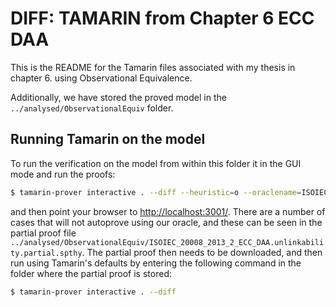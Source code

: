 DIFF: TAMARIN from Chapter 6 ECC DAA
====================================

This is the README for the Tamarin files associated with my
thesis in chapter 6. using Observational Equivalence.

Additionally, we have stored the proved model in the `../analysed/ObservationalEquiv` folder.

Running Tamarin on the model
----------------------------

To run the verification on the model from within this folder it in the GUI mode and run the proofs:
```bash
$ tamarin-prover interactive . --diff --heuristic=o --oraclename=ISOIEC_20008_2013_2_ECC_DAA.unlinkability.oracle
```
and then point your browser to [http://localhost:3001/](http://localhost:3001/). There are a number of cases that will not autoprove using our oracle, and
these can be seen in the partial proof file `../analysed/ObservationalEquiv/ISOIEC_20008_2013_2_ECC_DAA.unlinkability.partial.spthy`. The partial proof then needs to be downloaded, and then run using Tamarin's defaults by entering the following command in the folder where the partial proof is stored:
```bash
$ tamarin-prover interactive . --diff 
```

